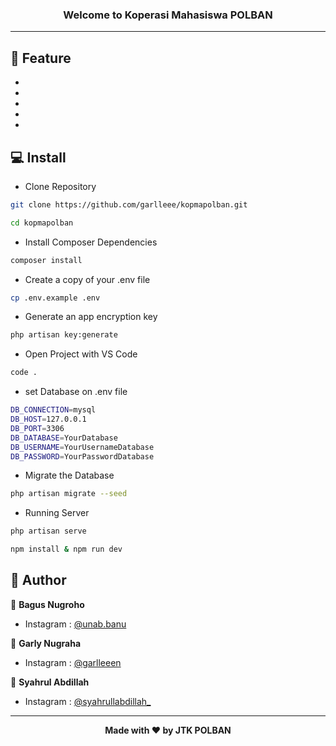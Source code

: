 ### <p align="center"><b>Welcome to Koperasi Mahasiswa POLBAN</b></p>

------------

## 🤨 Feature
- 
- 
- 
- 
- 

## 💻 Install
- Clone Repository
```bash
git clone https://github.com/garlleee/kopmapolban.git
```
```bash
cd kopmapolban
```

- Install Composer Dependencies
```bash
composer install
```

- Create a copy of your .env file
```bash
cp .env.example .env
```

- Generate an app encryption key
```bash
php artisan key:generate
```

- Open Project with VS Code
```bash
code .
```

- set Database on .env file
```bash
DB_CONNECTION=mysql
DB_HOST=127.0.0.1
DB_PORT=3306
DB_DATABASE=YourDatabase
DB_USERNAME=YourUsernameDatabase
DB_PASSWORD=YourPasswordDatabase
```

- Migrate the Database
```bash
php artisan migrate --seed
```

- Running Server
```bash
php artisan serve
```
```bash
npm install & npm run dev
```

## 🧑 Author
👤 **Bagus Nugroho**
- Instagram : <a href="https://www.instagram.com/unab.banu/">@unab.banu</a>

👤 **Garly Nugraha**
- Instagram : <a href="https://www.instagram.com/garlleeen/">@garlleeen</a>

👤 **Syahrul Abdillah**
- Instagram : <a href="https://www.instagram.com/syahrullabdillah_/">@syahrullabdillah_</a>

------------

<p align="center"><b>Made with ❤️ by JTK POLBAN</b></p>
